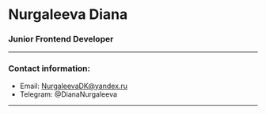 # Nurgaleeva Diana

### Junior Frontend Developer
---
### Contact information:

 - Email: NurgaleevaDK@yandex.ru
 - Telegram: @DianaNurgaleeva

---

